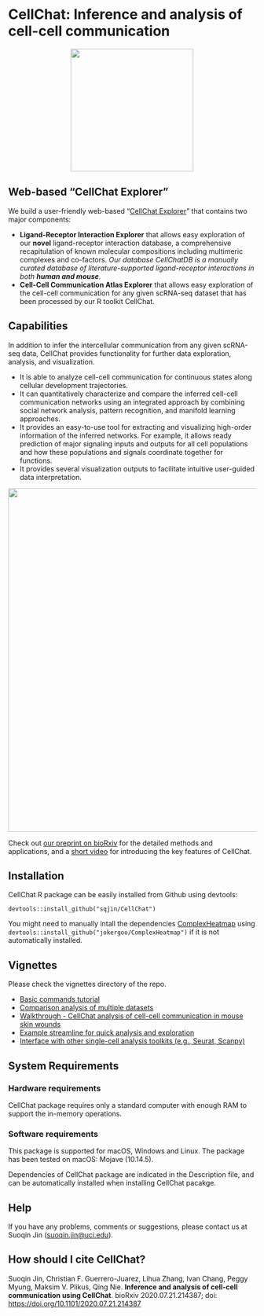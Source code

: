 # CellChat: Inference and analysis of cell-cell communication

<p align="center">
  <img width="250"  src="https://github.com/sqjin/CellChat/blob/master/CellChat_Logo.png">
</p>


## Web-based “CellChat Explorer” 

We build a user-friendly web-based “[CellChat Explorer](http://www.cellchat.org/)” that contains two major components:
- **Ligand-Receptor Interaction Explorer** that allows easy exploration of our **novel** ligand-receptor interaction database, a comprehensive recapitulation of known molecular compositions including multimeric complexes and co-factors. *Our database CellChatDB is a manually curated database of literature-supported ligand-receptor interactions in both **human and mouse***.
- **Cell-Cell Communication Atlas Explorer** that allows easy exploration of the cell-cell communication for any given scRNA-seq dataset that has been processed by our R toolkit CellChat. 

## Capabilities
In addition to infer the intercellular communication from any given scRNA-seq data, CellChat provides functionality for further data exploration, analysis, and visualization. 

- It is able to analyze cell-cell communication for continuous states along cellular development trajectories.
- It can quantitatively characterize and compare the inferred cell-cell communication networks using an integrated approach by combining social network analysis, pattern recognition, and manifold learning approaches.
- It provides an easy-to-use tool for extracting and visualizing high-order information of the inferred networks. For example, it allows ready prediction of major signaling inputs and outputs for all cell populations and how these populations and signals coordinate together for functions.
- It provides several visualization outputs to facilitate intuitive user-guided data interpretation.

<p align="center">
  <img width="700"  src="https://github.com/sqjin/CellChat/blob/master/overview_CellChat.png">
</p>


Check out [our preprint on bioRxiv](https://www.biorxiv.org/content/10.1101/2020.07.21.214387v1) for the detailed methods and applications, and a [short video](https://youtu.be/lag9UstpYhk) for introducing the key features of CellChat.


## Installation

CellChat R package can be easily installed from Github using devtools:  

```
devtools::install_github("sqjin/CellChat")
```
You might need to manually intall the dependencies [ComplexHeatmap](https://github.com/jokergoo/ComplexHeatmap) using `devtools::install_github("jokergoo/ComplexHeatmap")` if it is not automatically installed. 

## Vignettes
Please check the vignettes directory of the repo.

- [Basic commands tutorial](https://htmlpreview.github.io/?https://github.com/sqjin/CellChat/blob/master/vignettes/CellChat-vignette.html)
- [Comparison analysis of multiple datasets](https://htmlpreview.github.io/?https://github.com/sqjin/CellChat/blob/master/vignettes/Joint_analysis_of_multiple_datasets.html)
- [Walkthrough - CellChat analysis of cell-cell communication in mouse skin wounds](https://htmlpreview.github.io/?https://github.com/sqjin/CellChat/blob/master/vignettes/walkthrough_wound.html)
- [Example streamline for quick analysis and exploration](https://htmlpreview.github.io/?https://github.com/sqjin/CellChat/blob/master/vignettes/example_streamline_for_quick_analysis_and_exploration.html)
- [Interface with other single-cell analysis toolkits (e.g., Seurat, Scanpy)](https://htmlpreview.github.io/?https://github.com/sqjin/CellChat/blob/master/vignettes/Interface_with_other_single-cell_analysis_toolkits.html)


## System Requirements
### Hardware requirements
CellChat package requires only a standard computer with enough RAM to support the in-memory operations.

### Software requirements
This package is supported for macOS, Windows and Linux. The package has been tested on macOS: Mojave (10.14.5). 

Dependencies of CellChat package are indicated in the Description file, and can be automatically installed when installing CellChat pacakge. 

## Help
If you have any problems, comments or suggestions, please contact us at Suoqin Jin (suoqin.jin@uci.edu).

## How should I cite CellChat?
Suoqin Jin, Christian F. Guerrero-Juarez, Lihua Zhang, Ivan Chang, Peggy Myung, Maksim V. Plikus, Qing Nie. **Inference and analysis of cell-cell communication using CellChat**. bioRxiv 2020.07.21.214387; doi: https://doi.org/10.1101/2020.07.21.214387


